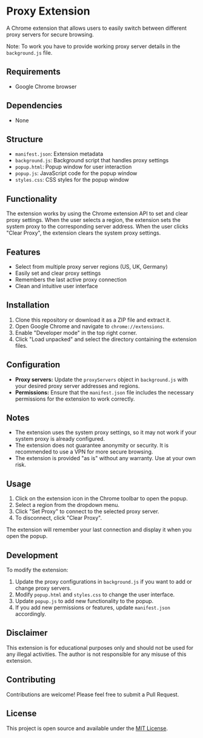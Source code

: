 # Proxy Extension

A Chrome extension that allows users to easily switch between different proxy servers for secure browsing.

Note: To work you have to provide working proxy server details in the `background.js` file.

## Requirements

- Google Chrome browser

## Dependencies

- None

## Structure

- `manifest.json`: Extension metadata
- `background.js`: Background script that handles proxy settings
- `popup.html`: Popup window for user interaction
- `popup.js`: JavaScript code for the popup window
- `styles.css`: CSS styles for the popup window

## Functionality

The extension works by using the Chrome extension API to set and clear proxy settings. When the user selects a region, the extension sets the system proxy to the corresponding server address. When the user clicks "Clear Proxy", the extension clears the system proxy settings.

## Features

- Select from multiple proxy server regions (US, UK, Germany)
- Easily set and clear proxy settings
- Remembers the last active proxy connection
- Clean and intuitive user interface

## Installation

1. Clone this repository or download it as a ZIP file and extract it.
2. Open Google Chrome and navigate to `chrome://extensions`.
3. Enable "Developer mode" in the top right corner.
4. Click "Load unpacked" and select the directory containing the extension files.

## Configuration

- **Proxy servers:** Update the `proxyServers` object in `background.js` with your desired proxy server addresses and regions.
- **Permissions:** Ensure that the `manifest.json` file includes the necessary permissions for the extension to work correctly.

## Notes

- The extension uses the system proxy settings, so it may not work if your system proxy is already configured.
- The extension does not guarantee anonymity or security. It is recommended to use a VPN for more secure browsing.
- The extension is provided "as is" without any warranty. Use at your own risk.

## Usage

1. Click on the extension icon in the Chrome toolbar to open the popup.
2. Select a region from the dropdown menu.
3. Click "Set Proxy" to connect to the selected proxy server.
4. To disconnect, click "Clear Proxy".

The extension will remember your last connection and display it when you open the popup.

## Development

To modify the extension:

1. Update the proxy configurations in `background.js` if you want to add or change proxy servers.
2. Modify `popup.html` and `styles.css` to change the user interface.
3. Update `popup.js` to add new functionality to the popup.
4. If you add new permissions or features, update `manifest.json` accordingly.

## Disclaimer

This extension is for educational purposes only and should not be used for any illegal activities. The author is not responsible for any misuse of this extension.

## Contributing

Contributions are welcome! Please feel free to submit a Pull Request.

## License

This project is open source and available under the [MIT License](LICENSE).